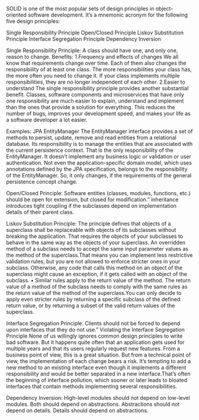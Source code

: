 SOLID is one of the most popular sets of design principles in object-oriented software development. It’s a mnemonic acronym for the following five design principles:

Single Responsibility Principle
Open/Closed Principle
Liskov Substitution Principle
Interface Segregation Principle
Dependency Inversion


Single Responsibility Principle:
A class should have one, and only one, reason to change.
Benefits:
1.Frequency and effects of changes
We all know that requirements change over time. Each of them also changes the responsibility of at least one class. The more responsibilities your class has, the more often you need to change it. If your class implements multiple responsibilities, they are no longer independent of each other.
2.Easier to understand
The single responsibility principle provides another substantial benefit. Classes, software components and microservices that have only one responsibility are much easier to explain, understand and implement than the ones that provide a solution for everything. This reduces the number of bugs, improves your development speed, and makes your life as a software developer a lot easier.

Examples:
JPA EntityManager
The EntityManager interface provides a set of methods to persist, update, remove and read entities from a relational database. Its responsibility is to manage the entities that are associated with the current persistence context.
That is the only responsibility of the EntityManager. It doesn’t implement any business logic or validation or user authentication. Not even the application-specific domain model, which uses annotations defined by the JPA specification, belongs to the responsibility of the EntityManager. So, it only changes, if the requirements of the general persistence concept change.

Open/Closed Principle:
Software entities (classes, modules, functions, etc.) should be open for extension, but closed for modification.”
inheritance introduces tight coupling if the subclasses depend on implementation details of their parent class.

Liskov Substitution Principle:
The principle defines that objects of a superclass shall be replaceable with objects of its subclasses without breaking the application. That requires the objects of your subclasses to behave in the same way as the objects of your superclass.
An overridden method of a subclass needs to accept the same input parameter values as the method of the superclass.That means you can implement less restrictive validation rules, but you are not allowed to enforce stricter ones in your subclass. Otherwise, any code that calls this method on an object of the superclass might cause an exception, if it gets called with an object of the subclass.
•
Similar rules apply to the return value of the method. The return value of a method of the subclass needs to comply with the same rules as the return value of the method of the superclass.You can only decide to apply even stricter rules by returning a specific subclass of the defined return value, or by returning a subset of the valid return values of the superclass.


Interface Segregation Principle:
Clients should not be forced to depend upon interfaces that they do not use.”
Violating the Interface Segregation Principle
None of us willingly ignores common design principles to write bad software. But it happens quite often that an application gets used for multiple years and that its users regularly request new features.
From a business point of view, this is a great situation. But from a technical point of view, the implementation of each change bears a risk. It’s tempting to add a new method to an existing interface even though it implements a different responsibility and would be better separated in a new interface.That’s often the beginning of interface pollution, which sooner or later leads to bloated interfaces that contain methods implementing several responsibilities.

Dependency Inversion:
High-level modules should not depend on low-level modules. Both should depend on abstractions.
Abstractions should not depend on details. Details should depend on abstractions.
